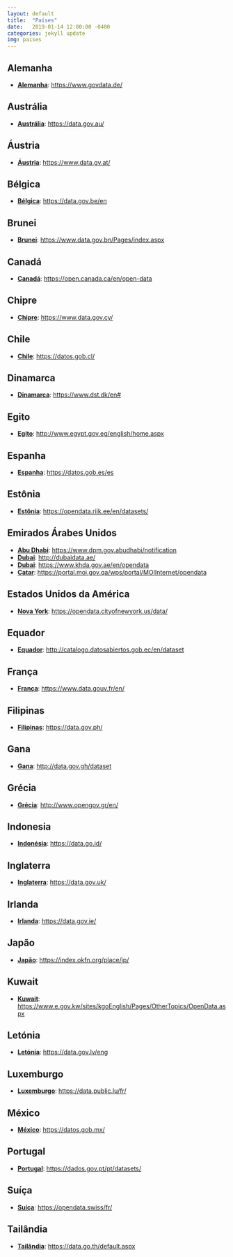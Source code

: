 ```yaml
---
layout: default
title:  "Países"
date:   2019-01-14 12:00:00 -0400
categories: jekyll update
img: paises
---
```


## Alemanha

-   **[Alemanha](https://www.govdata.de/)**: https://www.govdata.de/

## Austrália

-   **[Austrália](https://data.gov.au/)**: https://data.gov.au/

## Áustria

-  **[Áustria](https://www.data.gv.at/)**: https://www.data.gv.at/

## Bélgica

-  **[Bélgica](https://data.gov.be/en)**: https://data.gov.be/en

## Brunei

-  **[Brunei](https://www.data.gov.bn/Pages/index.aspx)**: https://www.data.gov.bn/Pages/index.aspx

## Canadá

-   **[Canadá](https://open.canada.ca/en/open-data)**: https://open.canada.ca/en/open-data

## Chipre

-   **[Chipre](https://www.data.gov.cy/)**: https://www.data.gov.cy/

## Chile

-   **[Chile](https://datos.gob.cl/)**: https://datos.gob.cl/


## Dinamarca

-   **[Dinamarca](https://www.dst.dk/en#)**: https://www.dst.dk/en#

## Egito

-   **[Egito](http://www.egypt.gov.eg/english/home.aspx)**: http://www.egypt.gov.eg/english/home.aspx

## Espanha

-   **[Espanha](https://datos.gob.es/es)**: https://datos.gob.es/es

## Estônia

-   **[Estônia](https://opendata.riik.ee/en/datasets/)**: https://opendata.riik.ee/en/datasets/

## Emirados Árabes Unidos
-   **[Abu Dhabi](https://www.dpm.gov.abudhabi/notification)**: https://www.dpm.gov.abudhabi/notification
-   **[Dubai](http://dubaidata.ae/)**: http://dubaidata.ae/
-   **[Dubai](https://www.khda.gov.ae/en/opendata)**: https://www.khda.gov.ae/en/opendata
-   **[Catar](https://portal.moi.gov.qa/wps/portal/MOIInternet/opendata)**: https://portal.moi.gov.qa/wps/portal/MOIInternet/opendata

## Estados Unidos da América

-   **[Nova York](https://opendata.cityofnewyork.us/data/)**: https://opendata.cityofnewyork.us/data/

## Equador

-   **[Equador](http://catalogo.datosabiertos.gob.ec/en/dataset)**: http://catalogo.datosabiertos.gob.ec/en/dataset

## França

-   **[França](https://www.data.gouv.fr/en/)**: https://www.data.gouv.fr/en/

## Filipinas

-   **[Filipinas](https://data.gov.ph/)**: https://data.gov.ph/

## Gana

-   **[Gana](http://data.gov.gh/dataset)**: http://data.gov.gh/dataset

## Grécia

-   **[Grécia](http://www.opengov.gr/en/)**: http://www.opengov.gr/en/

## Indonesia

-   **[Indonésia](https://data.go.id/)**: https://data.go.id/

## Inglaterra

-   **[Inglaterra](https://data.gov.uk/)**: https://data.gov.uk/

## Irlanda

-   **[Irlanda](https://data.gov.ie/)**: https://data.gov.ie/

## Japão

-   **[Japão](https://index.okfn.org/place/jp/)**: https://index.okfn.org/place/jp/

## Kuwait

-   **[Kuwait](https://www.e.gov.kw/sites/kgoEnglish/Pages/OtherTopics/OpenData.aspx)**: https://www.e.gov.kw/sites/kgoEnglish/Pages/OtherTopics/OpenData.aspx

## Letónia

-   **[Letónia](https://data.gov.lv/eng)**: https://data.gov.lv/eng

## Luxemburgo

-   **[Luxemburgo](https://data.public.lu/fr/)**: https://data.public.lu/fr/

## México

-   **[México](https://datos.gob.mx/)**: https://datos.gob.mx/

## Portugal

-   **[Portugal](https://dados.gov.pt/pt/datasets/)**: https://dados.gov.pt/pt/datasets/

## Suíça

-   **[Suíça](https://opendata.swiss/fr/)**: https://opendata.swiss/fr/

## Tailândia

-   **[Tailândia](https://data.go.th/default.aspx)**: https://data.go.th/default.aspx
